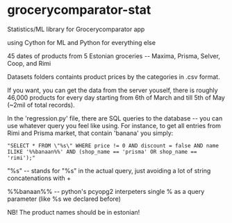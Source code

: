 # grocerycomparator-stat
Statistics/ML library for Grocerycomparator app

using Cython for ML and Python for everything else


45 dates of products from 5 Estonian groceries -- Maxima, Prisma, Selver, Coop, and Rimi

Datasets folders containts product prices by the categories in .csv format.

If you want, you can get the data from the server youself, there is roughly 46,000 products for every day starting from 6th of March and till 5th of May (~2mil of total records).

In the 'regression.py' file, there are SQL queries to the database -- you can use whatever query you feel like using. For instance, to get all entries from Rimi and Prisma market, that contain 'banana' you simply:

```
"SELECT * FROM \"%s\" WHERE price != 0 AND discount = false AND name ILIKE '%%banaan%%' AND (shop_name == 'prisma' OR shop_name == 'rimi');"
```

\"%s\" -- stands for "%s" in the actual query, just avoiding a lot of string concatenations with +

%%banaan%% -- python's pcyopg2 interpeters single % as a query parameter (like %s we declared before)

NB! The product names should be in estonian!
